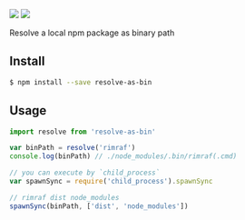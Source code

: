<a href="https://www.npmjs.com/package/resolve-as-bin"><img src="https://img.shields.io/npm/v/resolve-as-bin.svg"></a>
<a href="https://www.npmjs.com/package/resolve-as-bin"><img src="https://img.shields.io/npm/dt/resolve-as-bin.svg"></a>

Resolve a local npm package as binary path

## Install

```bash
$ npm install --save resolve-as-bin
```

## Usage

```js
import resolve from 'resolve-as-bin'

var binPath = resolve('rimraf')
console.log(binPath) // ./node_modules/.bin/rimraf(.cmd)

// you can execute by `child_process`
var spawnSync = require('child_process').spawnSync

// rimraf dist node_modules
spawnSync(binPath, ['dist', 'node_modules'])
```
